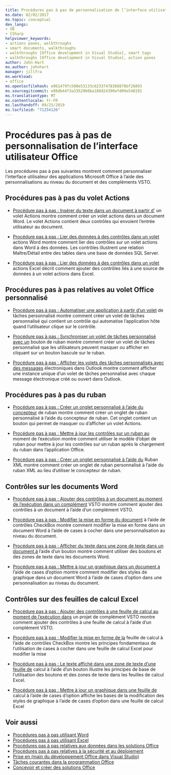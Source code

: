 ```yaml
---
title: Procédures pas à pas de personnalisation de l’interface utilisateur Office
ms.date: 02/02/2017
ms.topic: conceptual
dev_langs:
- VB
- CSharp
helpviewer_keywords:
- actions panes, walkthroughs
- smart documents, walkthroughs
- walkthroughs [Office development in Visual Studio], smart tags
- walkthroughs [Office development in Visual Studio], action panes
author: John-Hart
ms.author: johnhart
manager: jillfra
ms.workload:
- office
ms.openlocfilehash: e961479fc500e53133c62337478368878bf26893
ms.sourcegitcommit: e98db44f3a33529b0ba188d24390efd09e548191
ms.translationtype: MT
ms.contentlocale: fr-FR
ms.lasthandoff: 09/25/2019
ms.locfileid: "71254126"
---
```

# <a name="office-ui-customization-walkthroughs"></a>Procédures pas à pas de personnalisation de l’interface utilisateur Office
  Les procédures pas à pas suivantes montrent comment personnaliser l’interface utilisateur des applications Microsoft Office à l’aide des personnalisations au niveau du document et des compléments VSTO.

## <a name="actions-pane-walkthroughs"></a>Procédures pas à pas du volet Actions
- [Procédure pas à pas : Insérer du texte dans un document à partir d'](../vsto/walkthrough-inserting-text-into-a-document-from-an-actions-pane.md) un volet Actions montre comment créer un volet actions dans un document Word. Le volet Actions contient deux contrôles qui envoient l’entrée utilisateur au document.

- [Procédure pas à pas : Lier des données à des contrôles dans un volet](../vsto/walkthrough-binding-data-to-controls-on-a-word-actions-pane.md) actions Word montre comment lier des contrôles sur un volet actions dans Word à des données. Les contrôles illustrent une relation Maître/Détail entre des tables dans une base de données SQL Server.

- [Procédure pas à pas : Lier des données à des contrôles dans un volet](../vsto/walkthrough-binding-data-to-controls-on-an-excel-actions-pane.md) actions Excel décrit comment ajouter des contrôles liés à une source de données à un volet actions dans Excel.

## <a name="custom-task-pane-walkthroughs"></a>Procédures pas à pas relatives au volet Office personnalisé
- [Procédure pas à pas : Automatiser une application à partir d’un volet](../vsto/walkthrough-automating-an-application-from-a-custom-task-pane.md) de tâches personnalisé montre comment créer un volet de tâches personnalisé qui contient un contrôle qui automatise l’application hôte quand l’utilisateur clique sur le contrôle.

- [Procédure pas à pas : Synchroniser un volet de tâches personnalisé avec un](../vsto/walkthrough-synchronizing-a-custom-task-pane-with-a-ribbon-button.md) bouton de ruban montre comment créer un volet de tâches personnalisé que les utilisateurs peuvent masquer ou afficher en cliquant sur un bouton bascule sur le ruban.

- [Procédure pas à pas : Afficher les volets des tâches personnalisés avec des messages](../vsto/walkthrough-displaying-custom-task-panes-with-e-mail-messages-in-outlook.md) électroniques dans Outlook montre comment afficher une instance unique d’un volet de tâches personnalisé avec chaque message électronique créé ou ouvert dans Outlook.

## <a name="ribbon-walkthroughs"></a>Procédures pas à pas du ruban
- [Procédure pas à pas : Créer un onglet personnalisé à l’aide du concepteur](../vsto/walkthrough-creating-a-custom-tab-by-using-the-ribbon-designer.md) de ruban montre comment créer un onglet de ruban personnalisé à l’aide du concepteur de ruban. Cet onglet contient un bouton qui permet de masquer ou d’afficher un volet Actions.

- [Procédure pas à pas : Mettre à jour les contrôles sur un ruban au](../vsto/walkthrough-updating-the-controls-on-a-ribbon-at-run-time.md) moment de l’exécution montre comment utiliser le modèle d’objet de ruban pour mettre à jour les contrôles sur un ruban après le chargement du ruban dans l’application Office.

- [Procédure pas à pas : Créer un onglet personnalisé à l’aide du](../vsto/walkthrough-creating-a-custom-tab-by-using-ribbon-xml.md) Ruban XML montre comment créer un onglet de ruban personnalisé à l’aide du ruban XML au lieu d’utiliser le concepteur de ruban.

## <a name="controls-on-word-documents"></a>Contrôles sur les documents Word
- [Procédure pas à pas : Ajouter des contrôles à un document au moment de l’exécution dans un complément](../vsto/walkthrough-adding-controls-to-a-document-at-run-time-in-a-vsto-add-in.md) VSTO montre comment ajouter des contrôles à un document à l’aide d’un complément VSTO.

- [Procédure pas à pas : Modifier la mise en forme du document](../vsto/walkthrough-changing-document-formatting-using-checkbox-controls.md) à l’aide de contrôles CheckBox montre comment modifier la mise en forme dans un document Word à l’aide de cases à cocher dans une personnalisation au niveau du document.

- [Procédure pas à pas : Afficher du texte dans une zone de texte dans un document à](../vsto/walkthrough-displaying-text-in-a-text-box-in-a-document-using-a-button.md) l’aide d’un bouton montre comment utiliser des boutons et des zones de texte dans les documents Word.

- [Procédure pas à pas : Mettre à jour un graphique dans un document à](../vsto/walkthrough-updating-a-chart-in-a-document-using-radio-buttons.md) l’aide de cases d’option montre comment modifier des styles de graphique dans un document Word à l’aide de cases d’option dans une personnalisation au niveau du document.

## <a name="controls-on-excel-worksheets"></a>Contrôles sur des feuilles de calcul Excel
- [Procédure pas à pas : Ajouter des contrôles à une feuille de calcul au moment de l’exécution dans](../vsto/walkthrough-adding-controls-to-a-worksheet-at-run-time-in-vsto-add-in-project.md) un projet de complément VSTO montre comment ajouter des contrôles à une feuille de calcul à l’aide d’un complément VSTO.

- [Procédure pas à pas : Modifier la mise en forme de la](../vsto/walkthrough-changing-worksheet-formatting-using-checkbox-controls.md) feuille de calcul à l’aide de contrôles CheckBox montre les principes fondamentaux de l’utilisation de cases à cocher dans une feuille de calcul Excel pour modifier la mise

- [Procédure pas à pas : Le texte affiché dans une zone de texte d’une feuille de](../vsto/walkthrough-displaying-text-in-a-text-box-in-a-worksheet-using-a-button.md) calcul à l’aide d’un bouton illustre les principes de base de l’utilisation des boutons et des zones de texte dans les feuilles de calcul Excel.

- [Procédure pas à pas : Mettre à jour un graphique dans une feuille de](../vsto/walkthrough-updating-a-chart-in-a-worksheet-using-radio-buttons.md) calcul à l’aide de cases d’option affiche les bases de la modification des styles de graphique à l’aide de cases d’option dans une feuille de calcul Excel

## <a name="see-also"></a>Voir aussi
- [Procédures pas à pas utilisant Word](../vsto/walkthroughs-using-word.md)
- [Procédures pas à pas utilisant Excel](../vsto/walkthroughs-using-excel.md)
- [Procédures pas à pas relatives aux données dans les solutions Office](../vsto/data-in-office-solutions-walkthroughs.md)
- [Procédures pas à pas relatives à la sécurité et au déploiement](../vsto/security-and-deployment-walkthroughs.md)
- [Prise en &#40;main du développement Office dans Visual Studio&#41;](../vsto/getting-started-office-development-in-visual-studio.md)
- [Tâches courantes dans la programmation Office](../vsto/common-tasks-in-office-programming.md)
- [Concevoir et créer des solutions Office](../vsto/designing-and-creating-office-solutions.md)
